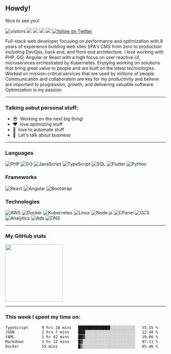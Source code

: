 
## Howdy!

Nice to see you!

<p id="socialIcons" align="left">

![visitors](https://visitor-badge.glitch.me/badge?page_id=swingerman/swingerman)
<a href="hhttps://www.linkedin.com/in/miklosszanyi/" alt="LinkedIn">
        <img src="https://img.shields.io/badge/-LinkedIn-blue?style=flat&logo=linkedin" /></a>
<a href="https://www.instagram.com/miklosszanyi/" alt="Instagram">
        <img src="https://img.shields.io/badge/-Instagram-E4405F?style=flat&logo=instagram&logoColor=white" /></a>
<a href="https://www.npmjs.com/package/grid-bootstrap" alt="NPM">
        <img src="https://img.shields.io/npm/dm/grid-bootstrap?style=flat&label=NPM%20downloads" /></a>
<a href="https://www.reddit.com/user/szanyiking" alt="Reddit profile">
        <img src="https://img.shields.io/reddit/user-karma/combined/szanyiking?label=Karma&style=social" /></a>
<a href="https://twitter.com/intent/follow?screen_name=miklosszanyi">
        <img src="https://img.shields.io/twitter/follow/miklosszanyi?label=Follow&style=social" alt="follow on Twitter" /></a>

</p>

Full-stack web developer focusing on performance and optimization with 8 years of experience building web sites SPA's CMS from zero to production including DevOps, back end, and front end architecture. I love working with PHP, GO, Angular or React with a high focus on user reactive UI, microservices orchestrated by Kubernetes. Enjoying working on solutions that bring great value to people and are built on the latest technologies. Worked on mission-critical services that are used by millions of people. Communication and collaboration are key for my productivity and believe are important to progression, growth, and delivering valuable software. Optimization is my passion

---

### Talking aobut personal stuff:

- :sunglasses: &nbsp;Working on the next big thing!
- :heart: &nbsp;love optimizing stuff
- :robot: &nbsp;love to automate stuff
- :speech_balloon: &nbsp;Let's talk about business

---

### Languages

![PHP](https://img.shields.io/badge/-PHP-000?&logo=php)
![GO](https://img.shields.io/badge/-Golang-000?&logo=go)
![JavaScript](https://img.shields.io/badge/-JavaScript-000?&logo=JavaScript)
![TypeScript](https://img.shields.io/badge/-TypeScript-000?&logo=TypeScript)
![SQL](https://img.shields.io/badge/-SQL-000?&logo=MySQL)
![Flutter](https://img.shields.io/badge/-Flutter-000?&logo=Flutter)
![Python](https://img.shields.io/badge/-Python-000?&logo=Python)

### Frameworks

![React](https://img.shields.io/badge/-React-000?&logo=React)
![Angular](https://img.shields.io/badge/-Angular-000?&logo=Angular)
![Bootstrap](https://img.shields.io/badge/-Bootstrap-000?&logo=Bootstrap)

### Technologies

![AWS](https://img.shields.io/badge/-AWS-000?&logo=Amazon-AWS&logoColor=F90)
![Docker](https://img.shields.io/badge/-Docker-000?&logo=Docker)
![Kubernetes](https://img.shields.io/badge/-Kubernetes-000?&logo=Kubernetes)
![Linux](https://img.shields.io/badge/-Linux-000?&logo=Linux)
![Node.js](https://img.shields.io/badge/-Node.js-000?&logo=node.js)
![CPanel](https://img.shields.io/badge/-Cpanel-000?&logo=cPanel)
![GCS](https://img.shields.io/badge/-Google%20Cloud-000?&logo=google-cloud)
![Analytics](https://img.shields.io/badge/-Google%20Analytics-000?&logo=google-analytics)
![Ads](https://img.shields.io/badge/-Google%20Ads-000?&logo=google-ads)
![DNS](https://img.shields.io/badge/-Cloudflare-000?&logo=cloudflare)

---

### My GitHub stats

<img height="180em" src="https://github-readme-stats.vercel.app/api?username=swingerman&show_icons=true&hide_border=true&&count_private=true&include_all_commits=true" />

---

### This week I spent my time on:

<!--START_SECTION:waka-->

```txt
TypeScript      9 hrs 28 mins   ██████████████░░░░░░░░░░░   55.55 %
JSON            2 hrs 7 mins    ███░░░░░░░░░░░░░░░░░░░░░░   12.48 %
YAML            1 hr 42 mins    ██▓░░░░░░░░░░░░░░░░░░░░░░   10.06 %
Markdown        1 hr 12 mins    █▓░░░░░░░░░░░░░░░░░░░░░░░   07.11 %
Docker          55 mins         █▒░░░░░░░░░░░░░░░░░░░░░░░   05.46 %
```

<!--END_SECTION:waka-->
